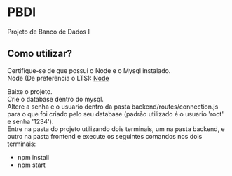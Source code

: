 # PBDI
Projeto de Banco de Dados I

## Como utilizar?
Certifique-se de que possui o Node e o Mysql instalado.<br>
Node (De preferência o LTS): [Node](https://nodejs.org/en/)

Baixe o projeto.<br>
Crie o database dentro do mysql.<br>
Altere a senha e o usuario dentro da pasta backend/routes/connection.js para o que foi criado pelo seu database (padrão utilizado é o usuario 'root' e senha '1234').<br>
Entre na pasta do projeto utilizando dois terminais, um na pasta backend, e outro na pasta frontend e execute os seguintes comandos nos dois terminais:
* npm install
* npm start
